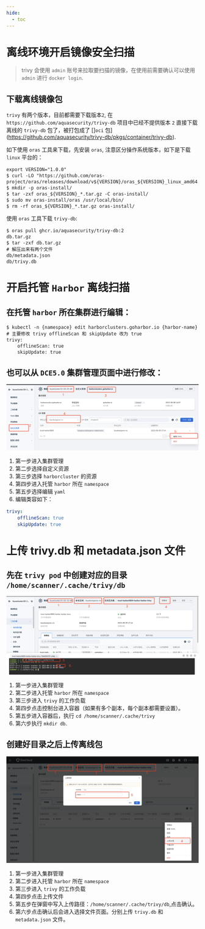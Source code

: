 ```yaml
---
hide:
  - toc
---
```


# 离线环境开启镜像安全扫描

> trivy 会使用 `admin` 账号来拉取要扫描的镜像，在使用前需要确认可以使用 `admin` 进行 `docker login`. 

## 下载离线镜像包

`trivy` 有两个版本，目前都需要下载版本`2`, 在 `https://github.com/aquasecurity/trivy-db` 项目中已经不提供版本 `2` 直接下载离线的 `trivy-db` 包了，被打包成了 []`oci` 包](https://github.com/aquasecurity/trivy-db/pkgs/container/trivy-db).

如下使用 `oras` 工具来下载，先安装 `oras`, 注意区分操作系统版本，如下是下载 `linux` 平台的：

```shell
export VERSION="1.0.0" 
$ curl -LO "https://github.com/oras-project/oras/releases/download/v${VERSION}/oras_${VERSION}_linux_amd64.tar.gz"
$ mkdir -p oras-install/
$ tar -zxf oras_${VERSION}_*.tar.gz -C oras-install/
$ sudo mv oras-install/oras /usr/local/bin/
$ rm -rf oras_${VERSION}_*.tar.gz oras-install/
```

使用 `oras` 工具下载 `trivy-db`:

```shell
$ oras pull ghcr.io/aquasecurity/trivy-db:2
db.tar.gz
$ tar -zxf db.tar.gz
# 解压出来有两个文件
db/metadata.json
db/trivy.db
```

# 开启托管 `Harbor` 离线扫描

## 在托管 `harbor` 所在集群进行编辑：

```shell
$ kubectl -n {namespace} edit harborclusters.goharbor.io {harbor-name}
# 主要修改 trivy offlineScan 和 skipUpdate 改为 true
trivy:
    offlineScan: true
    skipUpdate: true
```

## 也可以从 `DCE5.0` 集群管理页面中进行修改：

![edit-harborcluster.png](../images/edit-harborcluster.png)

1. 第一步进入集群管理
2. 第二步选择自定义资源
3. 第三步选择 `harborcluster` 的资源
4. 第四步进入托管 `harbor` 所在 `namespace`
5. 第五步选择编辑 `yaml`
6. 编辑类容如下：

```yaml
trivy:
    offlineScan: true
    skipUpdate: true
```

# 上传 trivy.db 和 metadata.json 文件

##  先在 `trivy pod` 中创建对应的目录 `/home/scanner/.cache/trivy/db`

![upload-trivy-db.png](../images/upload-trivy-db.png)

1. 第一步进入集群管理
2. 第二步进入托管 `harbor` 所在 `namespace`
3. 第三步进入 `trivy` 的工作负载
4. 第四步点击控制台进入容器（如果有多个副本，每个副本都需要设置）。
5. 第五步进入容器后，执行 `cd /home/scanner/.cache/trivy`
6. 第六步执行 `mkdir db`.

## 创建好目录之后上传离线包

![upload-trivy-offline-db.png](../images/upload-trivy-offline-db.png)

1. 第一步进入集群管理
2. 第二步进入托管 `harbor` 所在 `namespace`
3. 第三步进入 `trivy` 的工作负载
4. 第四步点击上传文件
5. 第五步在弹窗中写入上传路径：`/home/scanner/.cache/trivy/db`,点击确认。
6. 第六步点击确认后会进入选择文件页面。分别上传 `trivy.db` 和 `metadata.json` 文件。


